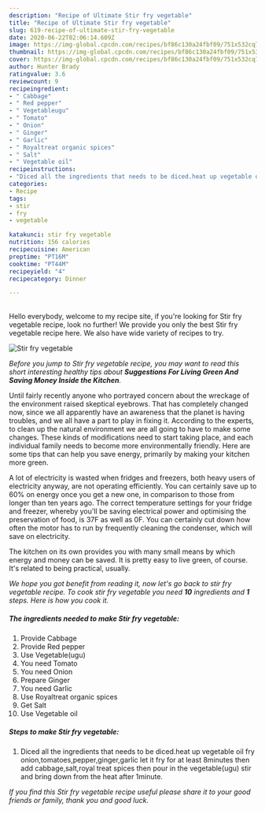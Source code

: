 ```yaml
---
description: "Recipe of Ultimate Stir fry vegetable"
title: "Recipe of Ultimate Stir fry vegetable"
slug: 619-recipe-of-ultimate-stir-fry-vegetable
date: 2020-06-22T02:06:14.609Z
image: https://img-global.cpcdn.com/recipes/bf86c130a24fbf09/751x532cq70/stir-fry-vegetable-recipe-main-photo.jpg
thumbnail: https://img-global.cpcdn.com/recipes/bf86c130a24fbf09/751x532cq70/stir-fry-vegetable-recipe-main-photo.jpg
cover: https://img-global.cpcdn.com/recipes/bf86c130a24fbf09/751x532cq70/stir-fry-vegetable-recipe-main-photo.jpg
author: Hunter Brady
ratingvalue: 3.6
reviewcount: 9
recipeingredient:
- " Cabbage"
- " Red pepper"
- " Vegetableugu"
- " Tomato"
- " Onion"
- " Ginger"
- " Garlic"
- " Royaltreat organic spices"
- " Salt"
- " Vegetable oil"
recipeinstructions:
- "Diced all the ingredients that needs to be diced.heat up vegetable oil fry onion,tomatoes,pepper,ginger,garlic let it fry for at least 8minutes then add cabbage,salt,royal treat spices then pour in the vegetable(ugu) stir and bring down from the heat after 1minute."
categories:
- Recipe
tags:
- stir
- fry
- vegetable

katakunci: stir fry vegetable 
nutrition: 156 calories
recipecuisine: American
preptime: "PT16M"
cooktime: "PT44M"
recipeyield: "4"
recipecategory: Dinner

---
```

<br>
Hello everybody, welcome to my recipe site, if you're looking for Stir fry vegetable recipe, look no further! We provide you only the best Stir fry vegetable recipe here. We also have wide variety of recipes to try.
<br>


![Stir fry vegetable](https://img-global.cpcdn.com/recipes/bf86c130a24fbf09/751x532cq70/stir-fry-vegetable-recipe-main-photo.jpg)

<i>Before you jump to Stir fry vegetable recipe, you may want to read this short interesting healthy tips about 
<strong>Suggestions For Living Green And Saving Money Inside the Kitchen</strong>.</i>
</br>

Until fairly recently anyone who portrayed concern about the wreckage of the environment raised skeptical eyebrows. That has completely changed now, since we all apparently have an awareness that the planet is having troubles, and we all have a part to play in fixing it. According to the experts, to clean up the natural environment we are all going to have to make some changes. These kinds of modifications need to start taking place, and each individual family needs to become more environmentally friendly. Here are some tips that can help you save energy, primarily by making your kitchen more green.

A lot of electricity is wasted when fridges and freezers, both heavy users of electricity anyway, are not operating efficiently. You can certainly save up to 60% on energy once you get a new one, in comparison to those from longer than ten years ago. The correct temperature settings for your fridge and freezer, whereby you'll be saving electrical power and optimising the preservation of food, is 37F as well as 0F. You can certainly cut down how often the motor has to run by frequently cleaning the condenser, which will save on electricity.

The kitchen on its own provides you with many small means by which energy and money can be saved. It is pretty easy to live green, of course. It's related to being practical, usually.


<i>We hope you got benefit from reading it, now let's go back to stir fry vegetable recipe. To cook stir fry vegetable you need <strong>10</strong> ingredients and <strong>1</strong> steps. Here is how you cook it.
</i>

##### The ingredients needed to make Stir fry vegetable:

1. Provide  Cabbage
1. Provide  Red pepper
1. Use  Vegetable(ugu)
1. You need  Tomato
1. You need  Onion
1. Prepare  Ginger
1. You need  Garlic
1. Use  Royaltreat organic spices
1. Get  Salt
1. Use  Vegetable oil


##### Steps to make Stir fry vegetable:

1. Diced all the ingredients that needs to be diced.heat up vegetable oil fry onion,tomatoes,pepper,ginger,garlic let it fry for at least 8minutes then add cabbage,salt,royal treat spices then pour in the vegetable(ugu) stir and bring down from the heat after 1minute.


<i>If you find this Stir fry vegetable recipe useful please share it to your good friends or family, thank you and good luck.</i>
